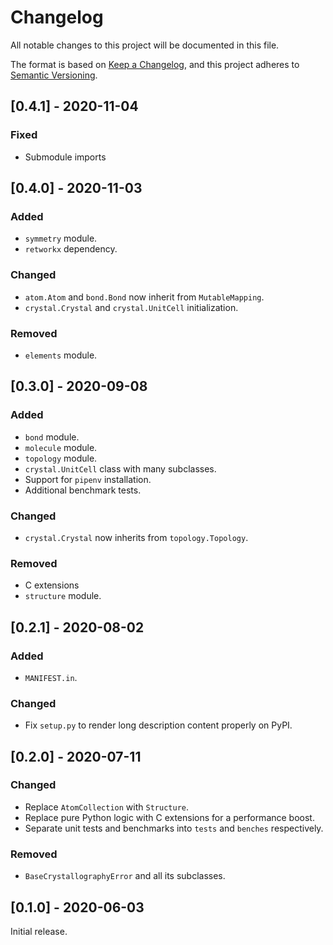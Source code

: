 # Changelog

All notable changes to this project will be documented in this file.

The format is based on [Keep a Changelog](https://keepachangelog.com/en/1.0.0/),
and this project adheres to [Semantic Versioning](https://semver.org/spec/v2.0.0.html).

## [0.4.1] - 2020-11-04

### Fixed

* Submodule imports


## [0.4.0] - 2020-11-03

### Added

* `symmetry` module.
* `retworkx` dependency.

### Changed

* `atom.Atom` and `bond.Bond` now inherit from `MutableMapping`.
* `crystal.Crystal` and `crystal.UnitCell` initialization.

### Removed

* `elements` module.

## [0.3.0] - 2020-09-08

### Added

* `bond` module.
* `molecule` module.
* `topology` module.
* `crystal.UnitCell` class with many subclasses.
* Support for `pipenv` installation.
* Additional benchmark tests.

### Changed

* `crystal.Crystal` now inherits from `topology.Topology`.

### Removed

* C extensions
* `structure` module.


## [0.2.1] - 2020-08-02

### Added

* `MANIFEST.in`.

### Changed

* Fix `setup.py` to render long description content properly on PyPI.


## [0.2.0] - 2020-07-11

### Changed

* Replace `AtomCollection` with `Structure`.
* Replace pure Python logic with C extensions for a performance boost.
* Separate unit tests and benchmarks into `tests` and `benches` respectively.

### Removed

* `BaseCrystallographyError` and all its subclasses.


## [0.1.0] - 2020-06-03

Initial release.